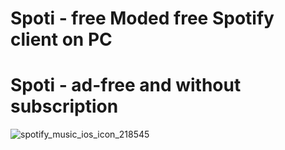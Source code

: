 # Spoti - free Moded free Spotify client on PC
# Spoti - ad-free and without subscription
![spotify_music_ios_icon_218545](https://github.com/user-attachments/assets/96c18e51-a4ca-4725-aa96-4cc282d63faf)

